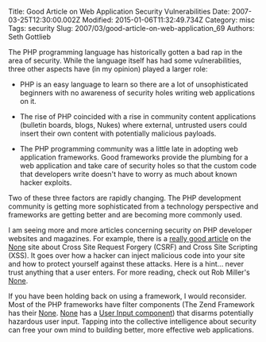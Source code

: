 Title: Good Article on Web Application Security Vulnerabilities
Date: 2007-03-25T12:30:00.002Z
Modified: 2015-01-06T11:32:49.734Z
Category: misc
Tags: security
Slug: 2007/03/good-article-on-web-application_69
Authors: Seth Gottlieb

The <span class="blsp-spelling-error" id="SPELLING_ERROR_0">PHP</span> programming language has historically gotten a bad rap in the area of security. While the language itself has had some vulnerabilities, three other aspects have (in my opinion) played a larger role:  

  
 *   <span class="blsp-spelling-error" id="SPELLING_ERROR_1">PHP</span> is an easy language to learn so there are a lot of unsophisticated beginners with no awareness of security holes writing web applications on it.
  
 *   The rise of <span class="blsp-spelling-error" id="SPELLING_ERROR_2">PHP</span> coincided with a rise in community content applications (bulletin boards, blogs, Nukes) where external, untrusted users could insert their own content with potentially malicious payloads.
  
 *   The <span class="blsp-spelling-error" id="SPELLING_ERROR_3">PHP</span> programming community was a little late in adopting web application frameworks. Good frameworks provide the plumbing for a web application and take care of security holes so that the custom code that developers write doesn't have to worry as much about known hacker exploits.
  

  
Two of these three factors are rapidly changing. The <span class="blsp-spelling-error" id="SPELLING_ERROR_4">PHP</span> development community is getting more sophisticated from a technology perspective and frameworks are getting better and are becoming more commonly used.  
  
I am seeing more and more articles concerning security on <span class="blsp-spelling-error" id="SPELLING_ERROR_5">PHP</span> developer websites and magazines. For example, there is a [really good article](http://ez.no/community/articles/dangers_of_csrf_and_xss) on the [None](http://ez.no/) site about Cross Site Request Forgery (<span class="blsp-spelling-error" id="SPELLING_ERROR_7">CSRF</span>) and Cross Site Scripting (<span class="blsp-spelling-error" id="SPELLING_ERROR_8">XSS</span>). It goes over how a hacker can inject malicious code into your site and how to protect yourself against these attacks. Here is a hint... never trust anything that a user enters. For more reading, check out Rob Miller's [None](http://php.robm.me.uk/).  
  
If you have been holding back on using a framework, I would reconsider. Most of the <span class="blsp-spelling-error" id="SPELLING_ERROR_10">PHP</span> frameworks have filter components (The <span class="blsp-spelling-error" id="SPELLING_ERROR_11">Zend</span> Framework has their [None](http://framework.zend.com/manual/en/zend.filter.html). [None](http://ez.no/ezcomponents) has a [User Input component](http://ez.no/doc/components/view/latest/%28file%29/classtrees_UserInput.html)) that disarms potentially hazardous user input. Tapping into the collective intelligence about security can free your own mind to building better, more effective web applications.
